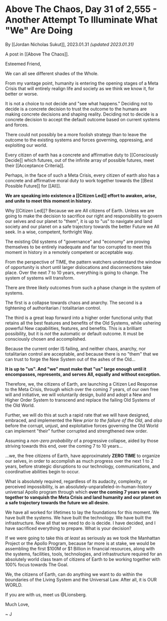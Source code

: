 # Above The Chaos, Day 31 of 2,555 - Another Attempt To Illuminate What "We" Are Doing

By [[Jordan Nicholas Sukut]], 2023.01.31 _(updated 2023.01.31)_

A post in [[Above The Chaos]]. 

Esteemed Friend,  

We can all see different shades of the Whole. 

From my vantage point, humanity is entering the opening stages of a Meta Crisis that will entirely realign life and society as we think we know it, for better or worse. 

It is not a choice to not decide and "see what happens." Deciding not to decide is a concrete decision to trust the outcome to the humans are making concrete decisions and shaping reality. Deciding not to decide is a concrete decision to accept the default outcome based on current systems and forces. 

There could not possibly be a more foolish strategy than to leave the outcome to the  existing systems and forces governing, oppressing, and exploiting our world. 

Every citizen of earth has a concrete and affirmative duty to [[Consciously Decide]] which futures, out of the infinite array of possible futures, meet their [[Acceptance Criteria]]. 

Perhaps, in the face of such a Meta Crisis, every citizen of earth also has a concrete and affirmative moral duty to work together towards the [[Best Possible Future]] for [[All]]. 

**We are speaking into existence a [[Citizen Led]] effort to awaken, arise, and unite to meet this moment in history.** 

Why [[Citizen Led]]? Because we are All citizens of Earth. Unless we are going to make the decision to sacrifice our right and responsibility to govern our selves and our planet to "them", it is up to "us" to navigate and land society and our planet on a safe trajectory towards the better Future we All seek. In a wise, competent, forthright Way. 

The existing Old systems of "governance" and "economy" are proving themselves to be entirely inadequate and far too corrupted to meet this moment in history in a remotely competent or acceptable way. 

From the perspective of TIME, the pattern watchers understand the window of opportunity is short until larger dislocations and disconnections take place. Over the next 7 to 10 years, everything is going to change. The system of systems will transform. 

There are three likely outcomes from such a phase change in the system of systems. 

The first is a collapse towards chaos and anarchy. The second is a tightening of authoritarian / totalitarian control. 

The third is a great leap forward into a higher order functional unity that retains all the best features and benefits of the Old Systems, while ushering powerful New capabilities, features, and benefits. This is a brilliant possibility, but it is *not* the automatic or default outcome. It must be consciously chosen and accomplished. 

Because the current order IS failing, and neither chaos, anarchy, nor totalitarian control are acceptable, and because there is no "them" that we can trust to forge the New System out of the ashes of the Old... 

**It is up to "us". And "we" must make that "us" large enough until it encompasses, represents, and serves All, equally and without exception.** 

Therefore, we, the citizens of Earth, are launching a Citizen Led Response to the Meta Crisis, through which over the coming 7 years, of our own free will and initiative, we will voluntarily design, build and adopt a New and Higher Order System to transcend and replace the failing Old Systems of the Old World. 

Further, we will do this at such a rapid rate that we will have designed, embraced, and implemented the New *prior to the failure of the Old*, and *also* before the corrupt, unjust, and exploitative forces governing the Old World can implement "their" further corrupted and strengthened new order. 

Assuming a *non-zero probability* of a progressive collapse, aided by those striving towards this end, over the coming 7 to 10 years... 

...we, the free citizens of Earth, have approximately **ZERO TIME** to organize our selves, in order to accomplish as much progress over the next 1 to 2 years, before strategic disruptions to our technology, communications, and coordinative abilities begin to occur. 

What is absolutely required, regardless of its audacity, complexity, or perceived impossibility, is an absolutely-unparalleled-in-human-history universal Apollo program through which **over the coming 7 years we work together to vanquish the Meta Crisis and land humanity and our planet on a safe trajectory towards the future we all desire.** 

We have all worked for lifetimes to lay the foundations for this moment. We have built the systems. We have built the technology. We have built the infrastructure. Now all that we need to do is decide. I have decided, and I have sacrificed everything to prepare. What is your decision? 

If we were going to take this *at least* as seriously as we took the Manhattan Project or the Apollo Program, because far more is at stake, we would be assembling the first $100M or $1 Billion in financial resources, along with the systems, facilities, tools, technologies, and infrastructure required for an absolutely world class team of citizens of Earth to be working together with 100% focus towards The Goal. 

We, the citizens of Earth, can do anything we want to do within the boundaries of the Living System and the Universal Law. After all, it is OUR WORLD. 

If you are with us, meet us @Lionsberg. 

Much Love, 

~ J 